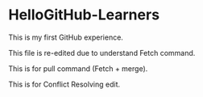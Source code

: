 # HelloGitHub-Learners

This is my first GitHub experience.

This file is re-edited due to understand Fetch command.

This is for pull command (Fetch + merge).

This is for Conflict Resolving edit.
